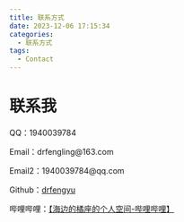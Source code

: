 ```yaml
---
title: 联系方式
date: 2023-12-06 17:15:34
categories:
  - 联系方式
tags:
  - Contact
---
```

<h1>联系我</h1>
												<p>QQ：1940039784</p>
												<p>Email：drfengling@163.com</p>
												<p>Email2：1940039784@qq.com</p>
												<p>Github：<a href="https://github.com/drfengyu/" target="_blank">drfengyu</a></p>
												<p>哔哩哔哩：<a href="https://space.bilibili.com/68890559" target="_blank">【海边的橘座的个人空间-哔哩哔哩】</a></p>